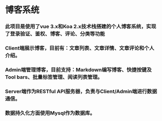 # 博客系统

### 此项目是使用了vue 3.x和Koa 2.x技术栈搭建的个人博客系统，实现了登录验证、鉴权、博客、评论、分类等功能

### Client端展示博客，目前有：文章列表、文章详情、文章评论和个人介绍。
 
### Admin端管理博客，目前支持：Markdown编写博客、快捷按键及Tool bars、批量标签管理、阅读列表管理。

### Server端作为RESTful API服务器，负责与Client/Admin端进行数据通信。

### 数据持久化方面使用Mysql作为数据库。
